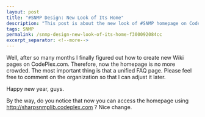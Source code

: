 ```yaml
---
layout: post
title: "#SNMP Design: New Look of Its Home"
description: "This post is about the new look of #SNMP homepage on CodePlex."
tags: SNMP
permalink: /snmp-design-new-look-of-its-home-f300092084cc
excerpt_separator: <!--more-->
---
```

Well, after so many months I finally figured out how to create new Wiki pages on CodePlex.com. Therefore, now the homepage is no more crowded. The most important thing is that a unified FAQ page. Please feel free to comment on the organization so that I can adjust it later.

Happy new year, guys.

By the way, do you notice that now you can access the homepage using http://sharpsnmplib.codeplex.com ? Nice change.
<!--more-->